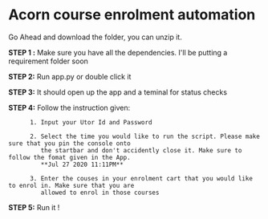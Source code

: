 # Acorn course enrolment automation
 Go Ahead and download the folder, you can unzip it.
 
  **STEP 1 :** Make sure you have all the dependencies. I'll be putting a requirement folder soon 
  
  **STEP 2:** Run app.py or double click it 
  
  **STEP 3:** It should open up the app and a teminal for status checks
  
  **STEP 4:** Follow the instruction given:
  
          1. Input your Utor Id and Password 
          
          2. Select the time you would like to run the script. Please make sure that you pin the console onto
             the startbar and don't accidently close it. Make sure to follow the fomat given in the App. 
             **Jul 27 2020 11:11PM**
             
          3. Enter the couses in your enrolment cart that you would like to enrol in. Make sure that you are 
             allowed to enrol in those courses
          
  **STEP 5:** Run it !
          
